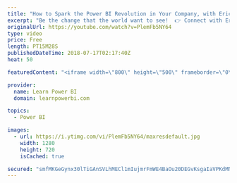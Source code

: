 ```yaml
---
title: "How to Spark the Power BI Revolution in Your Company, with Eric Briggs"
excerpt: "Be the change that the world want to see!  👉 Connect with Eric:  https://www.linkedin.com/in/eric-briggs-b26624153/ 👉 Join the LearnPowerBI Family: https://web.learnpowerbi.com/waitlist-invite/ ------------------------------------------------------------ FREE Power BI Step-by-Step Tutorial http://www.learnpowerbi.com/bonus"
originalUrl: https://youtube.com/watch?v=PlemFb5NY64
type: video
price: Free
length: PT15M28S
publishedDateTime: 2018-07-17T02:17:40Z
heat: 50

featuredContent: "<iframe width=\"800\" height=\"500\" frameborder=\"0\" src=\"https://www.youtube.com/embed/PlemFb5NY64\" allow=\"accelerometer; autoplay; encrypted-media; gyroscope; picture-in-picture\" allowfullscreen></iframe>"

provider:
  name: Learn Power BI
  domain: learnpowerbi.com

topics:
  - Power BI

images:
  - url: https://i.ytimg.com/vi/PlemFb5NY64/maxresdefault.jpg
    width: 1280
    height: 720
    isCached: true

secured: "smfMKGeGynx30lTiGAnSVLhMECl1mIujmrFmWE4BaOu20DEGvKsgaIaVPKdMNYYZSD5UIyHn5CDIgC+lxnxD+qK78sAlmK2+JpJz0wHgmfg4zNGTHglpHiElWeXLAmFPC7RO/M5pVvv/gxoTI8BgNmSd0fvpDuuEi2enW8k+7efXn+yRpcQBuNv15xyCEIe11oVM4SDLV1HxzRitJJ2YZBw/zxvnB0Y0NaWWiZyNgdXFrpqCVsuyLWDk0NCdKg/uk0uFr0gylr7gE1wf92XYWxtNpg1rbm6pjSymgt0XxchW5GOeQJMIE8C1nmmCQabSQBb1URnC1+0Kklc4L57U08wv07UeCpIDCs+7yR7IFe/a+zKuZ6jp3zm2UuamgmgCYWeXUB66ZEOQBhfv13Z1KxWWwF8+iOYCsjwStj6dZX4=;Lz5OJlWvILSzHfZGAJQVBA=="
---
```


